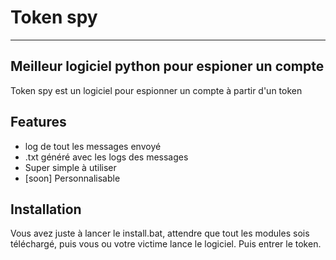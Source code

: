# Token spy
______________
## Meilleur logiciel python pour espioner un compte

Token spy est un logiciel pour espionner un compte à partir d'un token

## Features

- log de tout les messages envoyé
- .txt généré avec les logs des messages
- Super simple à utiliser
- [soon] Personnalisable 

## Installation

Vous avez juste à lancer le install.bat, attendre que tout les modules sois téléchargé, puis vous ou votre victime lance le logiciel. Puis entrer le token.
























